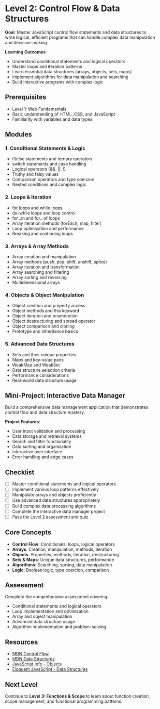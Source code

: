 # Level 2: Control Flow & Data Structures

**Goal**: Master JavaScript control flow statements and data structures to write logical, efficient programs that can handle complex data manipulation and decision-making.

**Learning Outcomes**:
- Understand conditional statements and logical operators
- Master loops and iteration patterns
- Learn essential data structures (arrays, objects, sets, maps)
- Implement algorithms for data manipulation and searching
- Build interactive programs with complex logic

## Prerequisites
- Level 1: Web Fundamentals
- Basic understanding of HTML, CSS, and JavaScript
- Familiarity with variables and data types

## Modules

### 1. Conditional Statements & Logic
- if/else statements and ternary operators
- switch statements and case handling
- Logical operators (&&, ||, !)
- Truthy and falsy values
- Comparison operators and type coercion
- Nested conditions and complex logic

### 2. Loops & Iteration
- for loops and while loops
- do-while loops and loop control
- for...in and for...of loops
- Array iteration methods (forEach, map, filter)
- Loop optimization and performance
- Breaking and continuing loops

### 3. Arrays & Array Methods
- Array creation and manipulation
- Array methods (push, pop, shift, unshift, splice)
- Array iteration and transformation
- Array searching and filtering
- Array sorting and reversing
- Multidimensional arrays

### 4. Objects & Object Manipulation
- Object creation and property access
- Object methods and this keyword
- Object iteration and enumeration
- Object destructuring and spread operator
- Object comparison and cloning
- Prototype and inheritance basics

### 5. Advanced Data Structures
- Sets and their unique properties
- Maps and key-value pairs
- WeakMap and WeakSet
- Data structure selection criteria
- Performance considerations
- Real-world data structure usage

## Mini-Project: Interactive Data Manager
Build a comprehensive data management application that demonstrates control flow and data structure mastery.

**Project Features**:
- User input validation and processing
- Data storage and retrieval systems
- Search and filter functionality
- Data sorting and organization
- Interactive user interface
- Error handling and edge cases

## Checklist
- [ ] Master conditional statements and logical operators
- [ ] Implement various loop patterns effectively
- [ ] Manipulate arrays and objects proficiently
- [ ] Use advanced data structures appropriately
- [ ] Build complex data processing algorithms
- [ ] Complete the interactive data manager project
- [ ] Pass the Level 2 assessment and quiz

## Core Concepts
- **Control Flow**: Conditionals, loops, logical operators
- **Arrays**: Creation, manipulation, methods, iteration
- **Objects**: Properties, methods, iteration, destructuring
- **Sets & Maps**: Unique data structures, performance
- **Algorithms**: Searching, sorting, data manipulation
- **Logic**: Boolean logic, type coercion, comparison

## Assessment
Complete the comprehensive assessment covering:
- Conditional statements and logical operators
- Loop implementation and optimization
- Array and object manipulation
- Advanced data structure usage
- Algorithm implementation and problem-solving

## Resources
- [MDN Control Flow](https://developer.mozilla.org/en-US/docs/Web/JavaScript/Guide/Control_flow_and_error_handling)
- [MDN Data Structures](https://developer.mozilla.org/en-US/docs/Web/JavaScript/Data_structures)
- [JavaScript.info - Objects](https://javascript.info/object)
- [Eloquent JavaScript - Data Structures](https://eloquentjavascript.net/04_data.html)

## Next Level
Continue to **Level 3: Functions & Scope** to learn about function creation, scope management, and functional programming patterns.
